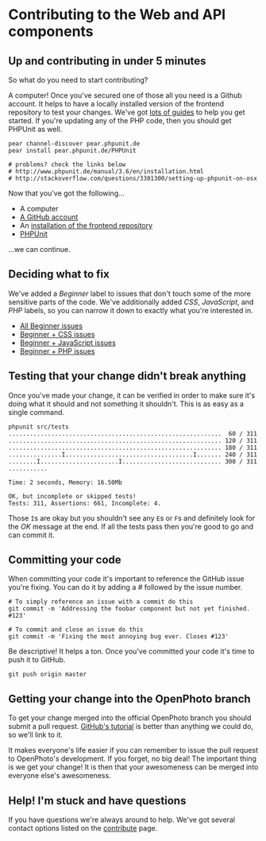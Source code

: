 Contributing to the Web and API components
=======================

## Up and contributing in under 5 minutes

So what do you need to start contributing?

A computer! Once you've secured one of those all you need is a Github account. It helps to have a locally installed version of the frontend repository to test your changes. We've got <a href="http://theopenphotoproject.org/documentation">lots of guides</a> to help you get started. If you're updating any of the PHP code, then you should get PHPUnit as well.

    pear channel-discover pear.phpunit.de
    pear install pear.phpunit.de/PHPUnit
    
    # problems? check the links below
    # http://www.phpunit.de/manual/3.6/en/installation.html
    # http://stackoverflow.com/questions/3301300/setting-up-phpunit-on-osx
    
Now that you've got the following...

* A computer
* <a href="https://github.com">A GitHub account</a>
* An <a href="http://theopenphotoproject.org/documentation">installation of the frontend repository</a>
* <a href="http://www.phpunit.de/manual/3.6/en/installation.html">PHPUnit</a>

...we can continue.

## Deciding what to fix

We've added a _Beginner_ label to issues that don't touch some of the more sensitive parts of the code. We've additionally added _CSS_, _JavaScript_, and _PHP_ labels, so you can narrow it down to exactly what you're interested in.

* <a href="https://github.com/openphoto/frontend/issues?labels=Beginner&sort=created&direction=desc&state=open&page=1">All Beginner issues</a>
* <a href="https://github.com/openphoto/frontend/issues?labels=Beginner%2CCSS&sort=created&direction=desc&state=open&page=1">Beginner + CSS issues</a>
* <a href="https://github.com/openphoto/frontend/issues?labels=Beginner%2CJavaScript&sort=created&direction=desc&state=open&page=1">Beginner + JavaScript issues</a>
* <a href="https://github.com/openphoto/frontend/issues?labels=Beginner%2CPHP&sort=created&direction=desc&state=open&page=1">Beginner + PHP issues</a>

## Testing that your change didn't break anything

Once you've made your change, it can be verified in order to make sure it's doing what it should and not something it shouldn't. This is as easy as a single command.

    phpunit src/tests
    ............................................................  60 / 311
    ............................................................ 120 / 311
    ............................................................ 180 / 311
    ...............I....................................I....... 240 / 311
    ........I......................I............................ 300 / 311
    ...........

    Time: 2 seconds, Memory: 16.50Mb

    OK, but incomplete or skipped tests!
    Tests: 311, Assertions: 661, Incomplete: 4.

Those `I`s are okay but you shouldn't see any `E`s or `F`s and definitely look for the _OK_ message at the end. If all the tests pass then you're good to go and can commit it.

## Committing your code

When committing your code it's important to reference the GitHub issue you're fixing. You can do it by adding a _#_ followed by the issue number.

    # To simply reference an issue with a commit do this
    git commit -m 'Addressing the foobar component but not yet finished. #123'
    
    # To commit and close an issue do this
    git commit -m 'Fixing the most annoying bug ever. Closes #123'

Be descriptive! It helps a ton. Once you've committed your code it's time to push it to GitHub.

    git push origin master

## Getting your change into the OpenPhoto branch

To get your change merged into the official OpenPhoto branch you should submit a pull request. <a href="http://help.github.com/send-pull-requests/">GitHub's tutorial</a> is better than anything we could do, so we'll link to it.

It makes everyone's life easier if you can remember to issue the pull request to OpenPhoto's development. If you forget, no big deal! The important thing is we get your change! It is then that your awesomeness can be merged into everyone else's awesomeness.

## Help! I'm stuck and have questions

If you have questions we're always around to help. We've got several contact options listed on the <a href="http://theopenphotoproject.org/contribute">contribute</a> page.
